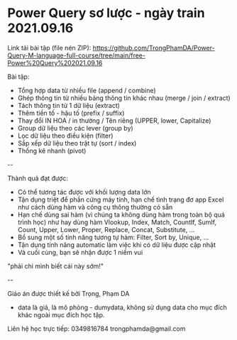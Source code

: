 # Power Query sơ lược - ngày train 2021.09.16
Link tải bài tập (file nén ZIP): https://github.com/TrongPhamDA/Power-Query-M-language-full-course/tree/main/free-Power%20Query%202021.09.16

Bài tập:
- Tổng hợp data từ nhiều file (append / combine)
- Ghép thông tin từ nhiều bảng thông tin khác nhau (merge / join / extract)
- Tách thông tin từ 1 dữ liệu (extract)
- Thêm tiền tố - hậu tố (prefix / suffix)
- Thay đổi IN HOA / in thường / Tên riêng (UPPER, lower, Capitalize)
- Group dữ liệu theo các lever (group by)
- Lọc dữ liệu theo điều kiện (filter)
- Sắp xếp dữ liệu theo trật tự (sort / index)
- Thống kê nhanh (pivot)

--

Thành quả đạt được:

- Có thể tương tác được với khối lượng data lớn
- Tận dụng triệt để phần cứng máy tính, hạn chế tình trạng đơ app Excel như cách dùng hàm và công cụ thông thường có sẵn
- Hạn chế dùng sai hàm (vì chúng ta không dùng hàm trong toàn bộ quá trình học) như hay dùng hàm Vlookup, Index, Match, CountIf, SumIf, Count, Upper, Lower, Proper, Replace, Concat, Substitute, ...
- Bổ sung một số tính năng tương tự hàm: Filter, Sort by, Unique, ...
- Tận dụng tính năng automatic làm việc khi có dữ liệu được cập nhật
- Và cuối cùng, bạn sẽ nhận được 1 niềm vui
</b>
"phải chi mình biết cái này sớm!"</b></b>

</b>

--

Giáo án được thiết kế bởi Trọng, Phạm DA</b>
</b>
* data là giả, là mô phỏng - dumydata,</b>
không sử dụng data cho mục đích khác ngoài mục đích học tập.</b>
</b>
Liên hệ học trực tiếp: 0349816784
trongphamda@gmail.com
